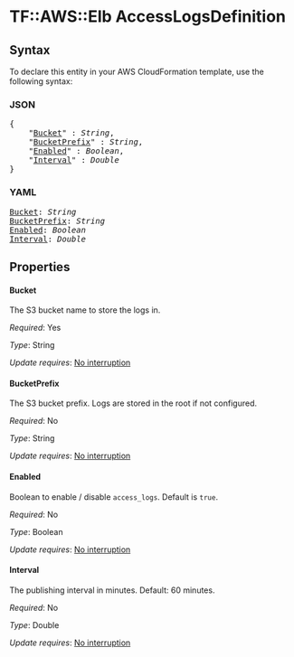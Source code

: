 # TF::AWS::Elb AccessLogsDefinition

## Syntax

To declare this entity in your AWS CloudFormation template, use the following syntax:

### JSON

<pre>
{
    "<a href="#bucket" title="Bucket">Bucket</a>" : <i>String</i>,
    "<a href="#bucketprefix" title="BucketPrefix">BucketPrefix</a>" : <i>String</i>,
    "<a href="#enabled" title="Enabled">Enabled</a>" : <i>Boolean</i>,
    "<a href="#interval" title="Interval">Interval</a>" : <i>Double</i>
}
</pre>

### YAML

<pre>
<a href="#bucket" title="Bucket">Bucket</a>: <i>String</i>
<a href="#bucketprefix" title="BucketPrefix">BucketPrefix</a>: <i>String</i>
<a href="#enabled" title="Enabled">Enabled</a>: <i>Boolean</i>
<a href="#interval" title="Interval">Interval</a>: <i>Double</i>
</pre>

## Properties

#### Bucket

The S3 bucket name to store the logs in.

_Required_: Yes

_Type_: String

_Update requires_: [No interruption](https://docs.aws.amazon.com/AWSCloudFormation/latest/UserGuide/using-cfn-updating-stacks-update-behaviors.html#update-no-interrupt)

#### BucketPrefix

The S3 bucket prefix. Logs are stored in the root if not configured.

_Required_: No

_Type_: String

_Update requires_: [No interruption](https://docs.aws.amazon.com/AWSCloudFormation/latest/UserGuide/using-cfn-updating-stacks-update-behaviors.html#update-no-interrupt)

#### Enabled

Boolean to enable / disable `access_logs`. Default is `true`.

_Required_: No

_Type_: Boolean

_Update requires_: [No interruption](https://docs.aws.amazon.com/AWSCloudFormation/latest/UserGuide/using-cfn-updating-stacks-update-behaviors.html#update-no-interrupt)

#### Interval

The publishing interval in minutes. Default: 60 minutes.

_Required_: No

_Type_: Double

_Update requires_: [No interruption](https://docs.aws.amazon.com/AWSCloudFormation/latest/UserGuide/using-cfn-updating-stacks-update-behaviors.html#update-no-interrupt)

